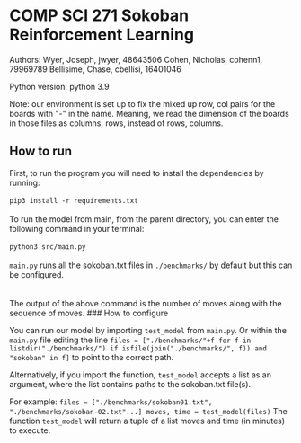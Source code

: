 # COMP SCI 271 Sokoban Reinforcement Learning

Authors:
Wyer, Joseph, jwyer, 48643506
Cohen, Nicholas, cohenn1, 79969789
Bellisime, Chase, cbellisi, 16401046

Python version: python 3.9

Note: our environment is set up to fix the mixed up row, col pairs for the boards
with "-" in the name. Meaning, we read the dimension of the boards in those files as columns, rows, instead of rows, columns.

## How to run

<p>
First, to run the program you will need to install the dependencies by running:<br /><br />
<code>pip3 install -r requirements.txt</code><br /><br />
To run the model from main, from the parent directory, you can enter the following command in your terminal:<br /><br />
<code>python3 src/main.py</code><br /><br />
<code>main.py</code> runs all the sokoban.txt files in <code>./benchmarks/</code> by default but this can be configured.<br /><br />
<br />
The output of the above command is the number of moves along with the sequence of moves.
### How to configure

You can run our model by importing <code>test_model</code> from <code>main.py</code>. Or within the <code>main.py</code> file editing the line
<code>files = ["./benchmarks/"+f for f in listdir("./benchmarks/") if isfile(join("./benchmarks/", f)) and "sokoban" in f]</code>
to point to the correct path.

Alternatively, if you import the function, <code>test_model</code> accepts a list as an argument, where the list contains paths to the sokoban.txt file(s).

For example:
<code>files = ["./benchmarks/sokoban01.txt", "./benchmarks/sokoban-02.txt"...]
moves, time = test_model(files)</code>
The function <code>test_model</code> will return a tuple of a list moves and time (in minutes) to execute.

</p>
